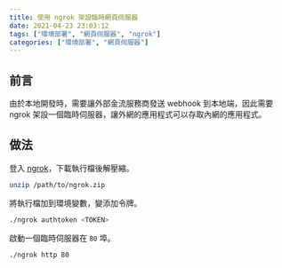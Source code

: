 ```yaml
---
title: 使用 ngrok 架設臨時網頁伺服器
date: 2021-04-23 23:03:12
tags: ["環境部署", "網頁伺服器", "ngrok"]
categories: ["環境部署", "網頁伺服器"]
---
```


## 前言

由於本地開發時，需要讓外部金流服務商發送 webhook 到本地端，因此需要 ngrok 架設一個臨時伺服器，讓外網的應用程式可以存取內網的應用程式。

## 做法

登入 [ngrok](https://dashboard.ngrok.com/)，下載執行檔後解壓縮。

```BASH
unzip /path/to/ngrok.zip
```

將執行檔加到環境變數，變添加令牌。

```BASH
./ngrok authtoken <TOKEN>
```

啟動一個臨時伺服器在 `80` 埠。

```BASH
./ngrok http 80
```
